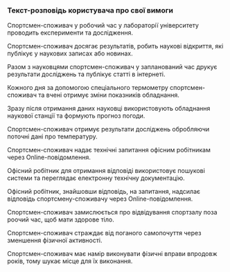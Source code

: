 ### Текст-розповідь користувача про свої вимоги

Спортсмен-споживач у робочий час у лабораторії університету проводить експерименти та дослідження.

Спортсмен-споживач досягає результатів, робить наукові відкриття, які публікує у наукових записах або новинах.

Разом з науковцями спортсмен-споживач у запланований час друкує результати досліджень та публікує статті в інтернеті.

Кожного дня за допомогою спеціального термометру спортсмен-споживач та вчені отримує зміни показників обладнання.

Зразу після отримання даних науковці використовують обладнання наукової станції та формують прогноз погоди.

Спортсмен-споживач отримує результати досліджень обробляючи поточні дані про температуру.

Спортсмен-споживач надає технічні запитання офісним робітникам через Online-повідомлення.

Офісний робітник для отримання відповіді використовує пошукові системи та переглядає електронну технічну документацію.

Офісний робітник, знайшовши відповідь, на запитання, надсилає відповідь спортсмену-споживачу через Online-повідомлення.

Спортсмен-споживач замислюється про відвідування спортзалу поза роочий час, щоб мати здорове тіло.

Спортсмен-споживач страждає від поганого самопочуття через зменшення фізичної активності.

Спортсмен-споживач має намір виконувати фізичні вправи впродовж років, тому шукає місце для їх виконання.
